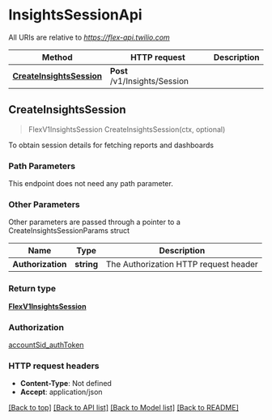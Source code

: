 # InsightsSessionApi

All URIs are relative to *https://flex-api.twilio.com*

Method | HTTP request | Description
------------- | ------------- | -------------
[**CreateInsightsSession**](InsightsSessionApi.md#CreateInsightsSession) | **Post** /v1/Insights/Session | 



## CreateInsightsSession

> FlexV1InsightsSession CreateInsightsSession(ctx, optional)



To obtain session details for fetching reports and dashboards

### Path Parameters

This endpoint does not need any path parameter.

### Other Parameters

Other parameters are passed through a pointer to a CreateInsightsSessionParams struct


Name | Type | Description
------------- | ------------- | -------------
**Authorization** | **string** | The Authorization HTTP request header

### Return type

[**FlexV1InsightsSession**](FlexV1InsightsSession.md)

### Authorization

[accountSid_authToken](../README.md#accountSid_authToken)

### HTTP request headers

- **Content-Type**: Not defined
- **Accept**: application/json

[[Back to top]](#) [[Back to API list]](../README.md#documentation-for-api-endpoints)
[[Back to Model list]](../README.md#documentation-for-models)
[[Back to README]](../README.md)

